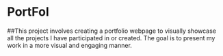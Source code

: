 # PortFol
##This project involves creating a portfolio webpage to visually showcase all the projects I have participated in or created. The goal is to present my work in a more visual and engaging manner.
